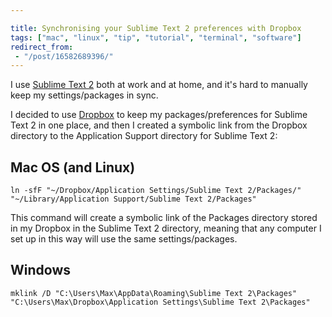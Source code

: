 ```yaml
---

title: Synchronising your Sublime Text 2 preferences with Dropbox
tags: ["mac", "linux", "tip", "tutorial", "terminal", "software"]
redirect_from:
 - "/post/16582689396/"
---
```


I use [Sublime Text 2](http://www.sublimetext.com/2) both at work and at home, and it's hard to manually keep my settings/packages in sync.

<!-- more -->

I decided to use [Dropbox](http://db.tt/rQKT8rQ) to keep my packages/preferences for Sublime Text 2 in one place, and then I created a symbolic link from the Dropbox directory to the Application Support directory for Sublime Text 2:

## Mac OS (and Linux)

```
ln -sfF "~/Dropbox/Application Settings/Sublime Text 2/Packages/" "~/Library/Application Support/Sublime Text 2/Packages"
```

This command will create a symbolic link of the Packages directory stored in my Dropbox in the Sublime Text 2 directory, meaning that any computer I set up in this way will use the same settings/packages.

## Windows

```
mklink /D "C:\Users\Max\AppData\Roaming\Sublime Text 2\Packages" "C:\Users\Max\Dropbox\Application Settings\Sublime Text 2\Packages"
```

